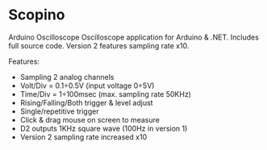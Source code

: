 # Scopino
Arduino Oscilloscope
Oscilloscope application for Arduino & .NET.
Includes full source code.
Version 2 features sampling rate x10.

Features:
- Sampling 2 analog channels
- Volt/Div = 0.1÷0.5V (input voltage 0÷5V)
- Time/Div = 1÷100msec (max. sampling rate 50KHz)
- Rising/Falling/Both trigger & level adjust
- Single/repetitive trigger
- Click & drag mouse on screen to measure
- D2 outputs 1KHz square wave (100Hz in version 1)
- Version 2 sampling rate increased x10
